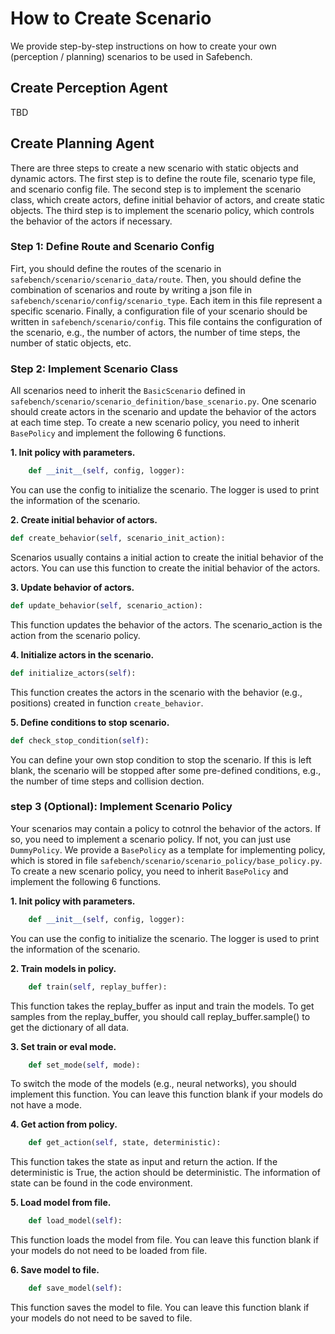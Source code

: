 # How to Create Scenario

We provide step-by-step instructions on how to create your own (perception / planning) scenarios to be used in Safebench.

## Create Perception Agent

TBD



## Create Planning Agent
There are three steps to create a new scenario with static objects and dynamic actors.
The first step is to define the route file, scenario type file, and scenario config file.
The second step is to implement the scenario class, which create actors, define initial behavior of actors, and create static objects.
The third step is to implement the scenario policy, which controls the behavior of the actors if necessary.


### Step 1: Define Route and Scenario Config
Firt, you should define the routes of the scenario in `safebench/scenario/scenario_data/route`. 
Then, you should define the combination of scenarios and route by writing a json file in `safebench/scenario/config/scenario_type`. Each item in this file represent a specific scenario.
Finally, a configuration file of your scenario should be written in `safebench/scenario/config`. This file contains the configuration of the scenario, e.g., the number of actors, the number of time steps, the number of static objects, etc.



### Step 2: Implement Scenario Class
All scenarios need to inherit the `BasicScenario` defined in `safebench/scenario/scenario_definition/base_scenario.py`.
One scenario should create actors in the scenario and update the behavior of the actors at each time step.
To create a new scenario policy, you need to inherit `BasePolicy` and implement the following 6 functions.

**1. Init policy with parameters.**
```python
    def __init__(self, config, logger):
```
You can use the config to initialize the scenario. The logger is used to print the information of the scenario.

**2. Create initial behavior of actors.**
```python
def create_behavior(self, scenario_init_action):
```
Scenarios usually contains a initial action to create the initial behavior of the actors. You can use this function to create the initial behavior of the actors.

**3. Update behavior of actors.**
```python
def update_behavior(self, scenario_action):
```
This function updates the behavior of the actors. The scenario_action is the action from the scenario policy.

**4. Initialize actors in the scenario.**
```python
def initialize_actors(self):
```
This function creates the actors in the scenario with the behavior (e.g., positions) created in function `create_behavior`.

**5. Define conditions to stop scenario.**
```python
def check_stop_condition(self):
```
You can define your own stop condition to stop the scenario. If this is left blank, the scenario will be stopped after some pre-defined conditions, e.g., the number of time steps and collision dection.


### step 3 (Optional): Implement Scenario Policy 

Your scenarios may contain a policy to cotnrol the behavior of the actors. If so, you need to implement a scenario policy. If not, you can just use `DummyPolicy`.
We provide a `BasePolicy` as a template for implementing policy, which is stored in file `safebench/scenario/scenario_policy/base_policy.py`.
To create a new scenario policy, you need to inherit `BasePolicy` and implement the following 6 functions.

**1. Init policy with parameters.**
```python
    def __init__(self, config, logger):
```
You can use the config to initialize the scenario. The logger is used to print the information of the scenario.

**2. Train models in policy.**
```python
    def train(self, replay_buffer):
```
This function takes the replay_buffer as input and train the models. To get samples from the replay_buffer, you should call replay_buffer.sample() to get the dictionary of all data.

**3. Set train or eval mode.**
```python
    def set_mode(self, mode):
```
To switch the mode of the models (e.g., neural networks), you should implement this function. You can leave this function blank if your models do not have a mode.

**4. Get action from policy.**
```python
    def get_action(self, state, deterministic):
```
This function takes the state as input and return the action. If the deterministic is True, the action should be deterministic.
The information of state can be found in the code environment.

**5. Load model from file.**
```python
    def load_model(self):
```
This function loads the model from file. You can leave this function blank if your models do not need to be loaded from file.

**6. Save model to file.**
```python
    def save_model(self):
```
This function saves the model to file. You can leave this function blank if your models do not need to be saved to file.

